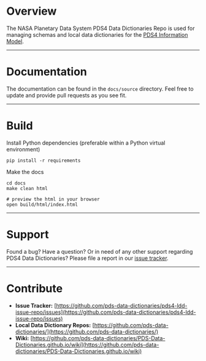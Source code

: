 # Overview

The NASA Planetary Data System PDS4 Data Dictionaries Repo is used for managing schemas and local data dictionaries for the [PDS4 Information Model](https://nasa-pds-incubator.github.io/pds4-information-model/).

---

# Documentation

The documentation can be found in the `docs/source` directory. Feel free to update and provide pull requests as you see fit.

---

# Build

Install Python dependencies (preferable within a Python virtual environment)
```
pip install -r requirements
```

Make the docs
```
cd docs
make clean html

# preview the html in your browser
open build/html/index.html
```

---

# Support

Found a bug? Have a question? Or in need of any other 
support regarding PDS4 Data Dictionaries? Please file a report in our 
[issue tracker](https://github.com/pds-data-dictionaries/pds4-ldd-issue-repo/issues/new/choose).

---

# Contribute

* **Issue Tracker:** [https://github.com/pds-data-dictionaries/pds4-ldd-issue-repo/issues](https://github.com/pds-data-dictionaries/pds4-ldd-issue-repo/issues)
* **Local Data Dictionary Repos:** [https://github.com/pds-data-dictionaries/](https://github.com/pds-data-dictionaries/)
* **Wiki:** [https://github.com/pds-data-dictionaries/PDS-Data-Dictionaries.github.io/wiki](https://github.com/pds-data-dictionaries/PDS-Data-Dictionaries.github.io/wiki)
